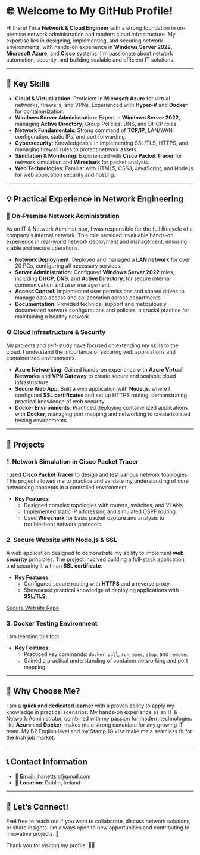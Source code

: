 # 🌐 Welcome to My GitHub Profile!

Hi there! I'm a **Network & Cloud Engineer** with a strong foundation in on-premise network administration and modern cloud infrastructure. My expertise lies in designing, implementing, and securing network environments, with hands-on experience in **Windows Server 2022**, **Microsoft Azure**, and **Cisco** systems. I'm passionate about network automation, security, and building scalable and efficient IT solutions.

---

## 🚀 Key Skills

- **Cloud & Virtualization**: Proficient in **Microsoft Azure** for virtual networks, firewalls, and VPNs. Experienced with **Hyper-V** and **Docker** for containerization.
- **Windows Server Administration**: Expert in **Windows Server 2022**, managing **Active Directory**, Group Policies, DNS, and DHCP roles.
- **Network Fundamentals**: Strong command of **TCP/IP**, LAN/WAN configuration, static IPs, and port forwarding.
- **Cybersecurity**: Knowledgeable in implementing SSL/TLS, HTTPS, and managing firewall rules to protect network assets.
- **Simulation & Monitoring**: Experienced with **Cisco Packet Tracer** for network simulation and **Wireshark** for packet analysis.
- **Web Technologies**: Familiar with HTML5, CSS3, JavaScript, and Node.js for web application security and hosting.

---

## 💡 Practical Experience in Network Engineering

### 🌱 **On-Premise Network Administration**

As an IT & Network Administrator, I was responsible for the full lifecycle of a company's internal network. This role provided invaluable hands-on experience in real-world network deployment and management, ensuring stable and secure operations.

- **Network Deployment**: Deployed and managed a **LAN network** for over 20 PCs, configuring all necessary services.
- **Server Administration**: Configured **Windows Server 2022** roles, including **DHCP**, **DNS**, and **Active Directory**, for secure internal communication and user management.
- **Access Control**: Implemented user permissions and shared drives to manage data access and collaboration across departments.
- **Documentation**: Provided technical support and meticulously documented network configurations and policies, a crucial practice for maintaining a healthy network.

### ⚙️ **Cloud Infrastructure & Security**

My projects and self-study have focused on extending my skills to the cloud. I understand the importance of securing web applications and containerized environments.

- **Azure Networking**: Gained hands-on experience with **Azure Virtual Networks** and **VPN Gateway** to create secure and scalable cloud infrastructure.
- **Secure Web App**: Built a web application with **Node.js**, where I configured **SSL certificates** and set up HTTPS routing, demonstrating practical knowledge of web security.
- **Docker Environments**: Practiced deploying containerized applications with **Docker**, managing port mapping and networking to create isolated testing environments.

---

## 🔨 Projects

### 1. **Network Simulation in Cisco Packet Tracer**

I used **Cisco Packet Tracer** to design and test various network topologies. This project allowed me to practice and validate my understanding of core networking concepts in a controlled environment.

- **Key Features**:
  - Designed complex topologies with routers, switches, and VLANs.
  - Implemented static IP addressing and simulated OSPF routing.
  - Used **Wireshark** for basic packet capture and analysis to troubleshoot network protocols.

### 2. **Secure Website with Node.js & SSL**

A web application designed to demonstrate my ability to implement **web security** principles. The project involved building a full-stack application and securing it with an **SSL certificate**.

- **Key Features**:
  - Configured secure routing with **HTTPS** and a reverse proxy.
  - Showcased practical knowledge of deploying applications with **SSL/TLS**.

[Secure Website Repo](https://github.com/your-github-username/your-repo-name)

### 3. **Docker Testing Environment**

I am learning this tool.

- **Key Features**:
  - Practiced key commands: `docker pull`, `run`, `exec`, `stop`, and `remove`.
  - Gained a practical understanding of container networking and port mapping.

---

## 🌟 Why Choose Me?

I am a **quick and dedicated learner** with a proven ability to apply my knowledge in practical scenarios. My hands-on experience as an IT & Network Administrator, combined with my passion for modern technologies like **Azure** and **Docker**, makes me a strong candidate for any growing IT team. My B2 English level and my Stamp 1G visa make me a seamless fit for the Irish job market.

---

## 📞 Contact Information

- 📧 **Email**: [jhanettsis@gmail.com](mailto:jhanettsis@gmail.com)
- 📍 **Location**: Dublin, Ireland

---

## 💬 Let’s Connect!

Feel free to reach out if you want to collaborate, discuss network solutions, or share insights. I’m always open to new opportunities and contributing to innovative projects. 🚀

Thank you for visiting my profile! 👨‍💻
